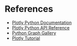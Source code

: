 # References

- [Plotly Python Documentation](https://plotly.com/python/)
- [Plotly Python API Reference](https://plotly.com/python-api-reference/)
- [Python Graph Gallery](https://www.python-graph-gallery.com/)
- [Plotly Tutorial](https://www.tutorialspoint.com/plotly/index.htm)
